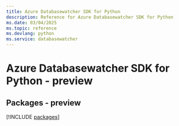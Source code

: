 ```yaml
---
title: Azure Databasewatcher SDK for Python
description: Reference for Azure Databasewatcher SDK for Python
ms.date: 03/04/2025
ms.topic: reference
ms.devlang: python
ms.service: databasewatcher
---
```

# Azure Databasewatcher SDK for Python - preview
## Packages - preview
[!INCLUDE [packages](databasewatcher-index.md)]